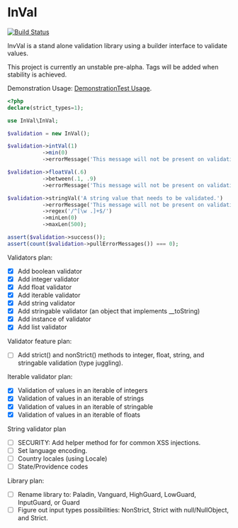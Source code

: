 # InVal
[![Build Status](https://travis-ci.com/tfettig01/InVal.svg?branch=master)](https://travis-ci.com/tfettig01/InVal)

InvVal is a stand alone validation library using a builder interface to validate values.

This project is currently an unstable pre-alpha. Tags will be added when stability is achieved.

Demonstration Usage: [DemonstrationTest Usage](https://github.com/tfettig01/InVal/blob/master/tests/DemonstrationTest.php).

```php
<?php
declare(strict_types=1);

use InVal\InVal;

$validation = new InVal();

$validation->intVal(1)
           ->min(0)
           ->errorMessage('This message will not be present on validation.');

$validation->floatVal(.6)
           ->between(.1, .9)
           ->errorMessage('This message will not be present on validation.');

$validation->stringVal('A string value that needs to be validated.')
           ->errorMessage('This message will not be present on validation.')
           ->regex('/^[\w .]+$/')
           ->minLen(0)
           ->maxLen(500);

assert($validation->success());
assert(count($validation->pullErrorMessages()) === 0);
```

Validators plan:
- [x] Add boolean validator
- [x] Add integer validator
- [x] Add float validator
- [x] Add iterable validator
- [x] Add string validator
- [x] Add stringable validator (an object that implements __toString)
- [x] Add instance of validator
- [x] Add list validator

Validator feature plan:
- [ ] Add strict() and nonStrict() methods to integer, float, string, and stringable validation (type juggling).

Iterable validator plan:
- [x] Validation of values in an iterable of integers
- [x] Validation of values in an iterable of strings
- [x] Validation of values in an iterable of stringable
- [x] Validation of values in an iterable of floats

String validator plan
- [ ] SECURITY: Add helper method for for common XSS injections.
- [ ] Set language encoding.
- [ ] Country locales (using Locale)
- [ ] State/Providence codes

Library plan:
- [ ] Rename library to: Paladin, Vanguard, HighGuard, LowGuard, InputGuard, or Guard
- [ ] Figure out input types possibilities: NonStrict, Strict with null/NullObject, and Strict.
